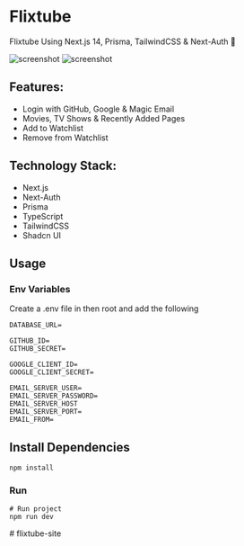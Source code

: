 # Flixtube

Flixtube Using Next.js 14, Prisma, TailwindCSS & Next-Auth 🤩

![screenshot](https://i.ibb.co/SKjznsC/flixtube-bg.png)
![screenshot](https://i.ibb.co/b5g2W7x/flixtube-bg-2.png)

## Features:

- Login with GitHub, Google & Magic Email
- Movies, TV Shows & Recently Added Pages
- Add to Watchlist
- Remove from Watchlist

## Technology Stack:

- Next.js
- Next-Auth
- Prisma
- TypeScript
- TailwindCSS
- Shadcn UI

## Usage

### Env Variables

Create a .env file in then root and add the following

```
DATABASE_URL=

GITHUB_ID=
GITHUB_SECRET=

GOOGLE_CLIENT_ID=
GOOGLE_CLIENT_SECRET=

EMAIL_SERVER_USER=
EMAIL_SERVER_PASSWORD=
EMAIL_SERVER_HOST
EMAIL_SERVER_PORT=
EMAIL_FROM=
```

## Install Dependencies

```
npm install
```

### Run

```
# Run project
npm run dev
```
#   f l i x t u b e - s i t e  
 